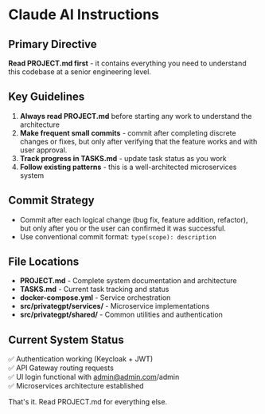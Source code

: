 # Claude AI Instructions

## Primary Directive
**Read PROJECT.md first** - it contains everything you need to understand this codebase at a senior engineering level.

## Key Guidelines
1. **Always read PROJECT.md** before starting any work to understand the architecture
2. **Make frequent small commits** - commit after completing discrete changes or fixes, but only after verifying that the feature works and with user approval. 
3. **Track progress in TASKS.md** - update task status as you work
4. **Follow existing patterns** - this is a well-architected microservices system

## Commit Strategy 
- Commit after each logical change (bug fix, feature addition, refactor), but only after you or the user can confirmed it was successful.
- Use conventional commit format: `type(scope): description`

## File Locations
- **PROJECT.md** - Complete system documentation and architecture
- **TASKS.md** - Current task tracking and status
- **docker-compose.yml** - Service orchestration
- **src/privategpt/services/** - Microservice implementations
- **src/privategpt/shared/** - Common utilities and authentication

## Current System Status
✅ Authentication working (Keycloak + JWT)  
✅ API Gateway routing requests  
✅ UI login functional with admin@admin.com/admin  
✅ Microservices architecture established

That's it. Read PROJECT.md for everything else.